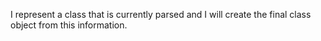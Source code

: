 I represent a class that is currently parsed and I will create the final class object from this information.